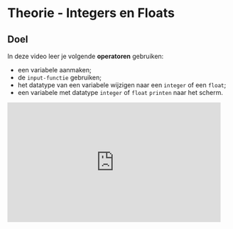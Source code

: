 # Theorie - Integers en Floats


## Doel

In deze video leer je volgende **operatoren** gebruiken:
* een variabele aanmaken;
* de `input-functie` gebruiken; 
* het datatype van een variabele wijzigen naar een `integer` of een `float`; 
* een variabele met datatype `integer` of `float` `printen` naar het scherm. 

<div class ="dodona-centered-group">
<iframe width="480" height="270" src="https://www.youtube.com/embed/064E8MzXsaU" title="Python in de Klas - Datatypes" frameborder="0" allow="accelerometer; autoplay; clipboard-write; encrypted-media; gyroscope; picture-in-picture; web-share" allowfullscreen></iframe>
</div>
